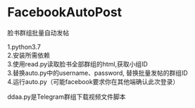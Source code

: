 # FacebookAutoPost
脸书群组批量自动发帖

1.python3.7  
2.安装所需依赖  
3.使用read.py读取脸书全部群组的html,获取小组ID  
3.替换auto.py中的username、password, 替换批量发帖的群组ID  
4.运行auto.py（可能facebook要求你在其他端确认此次登录）


ddaa.py是Telegram群组下载视频文件脚本
